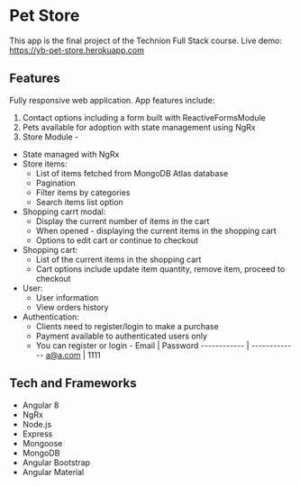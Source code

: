 # Pet Store

This app is the final project of the Technion Full Stack course.
Live demo: https://yb-pet-store.herokuapp.com

## Features
Fully responsive web application.
App features include:
 1. Contact options including a form built with ReactiveFormsModule
 2. Pets available for adoption with state management using NgRx
 3. Store Module - 
   * State managed with NgRx
   * Store items:
     - List of items fetched from MongoDB Atlas database
     - Pagination
     - Filter items by categories 
     - Search items list option
   * Shopping carrt modal:
     - Display the current number of items in the cart
     - When opened - displaying the current items in the shopping cart
     - Options to edit cart or continue to checkout 
   * Shopping cart:
     - List of the current items in the shopping cart
     - Cart options include update item quantity, remove item, proceed to checkout
   * User:
     - User information
     - View orders history
   * Authentication:
     - Clients need to register/login to make a purchase 
     - Payment available to authenticated users only
     - You can register or login - 
     Email        | Password
     ------------ | -------------
     a@a.com      | 1111


## Tech and Frameworks
  * Angular 8
  * NgRx
  * Node.js
  * Express
  * Mongoose
  * MongoDB
  * Angular Bootstrap 
  * Angular Material

